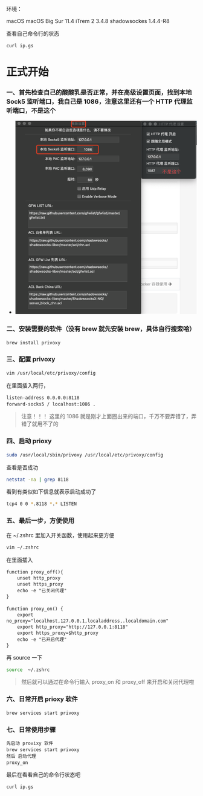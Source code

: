 环境：

macOS macOS Big Sur 11.4
iTrem 2 3.4.8
shadowsockes 1.4.4-R8

查看自己命令行的状态

```bash
curl ip.gs
```

# 正式开始

### 一、首先检查自己的酸酸乳是否正常，并在高级设置页面，找到本地 Sock5 监听端口，我自己是 1086，注意这里还有一个 HTTP 代理监听端口，不是这个

- ![示例](./mac-terminal/img1.png)

### 二、安装需要的软件（没有 brew 就先安装 brew，具体自行搜索哈）

```bash
brew install privoxy
```

### 三、配置 privoxy

```bash
vim /usr/local/etc/privoxy/config
```

在里面插入两行，

```bash
listen-address 0.0.0.0:8118
forward-socks5 / localhost:1086 .
```

> 注意！！！ 这里的 1086 就是刚才上面圈出来的端口，千万不要弄错了，弄错了就用不了的

### 四、启动 prioxy

```bash
sudo /usr/local/sbin/privoxy /usr/local/etc/privoxy/config
```

查看是否成功

```bash
netstat -na | grep 8118
```

看到有类似如下信息就表示启动成功了

```bash
tcp4 0 0 *.8118 *.* LISTEN
```

### 五、最后一步，方便使用

在 ~/.zshrc 里加入开关函数，使用起来更方便

```bash
vim ~/.zshrc
```

在里面插入

```
function proxy_off(){
    unset http_proxy
    unset https_proxy
    echo -e "已关闭代理"
}

function proxy_on() {
    export no_proxy="localhost,127.0.0.1,localaddress,.localdomain.com"
    export http_proxy="http://127.0.0.1:8118"
    export https_proxy=$http_proxy
    echo -e "已开启代理"
}
```

再 source 一下

```bash
source  ~/.zshrc

```

> 然后就可以通过在命令行输入 proxy_on 和 proxy_off 来开启和关闭代理啦

### 六、日常开启 prioxy 软件

```bash
brew services start privoxy
```

### 七、日常使用步骤

```bash
先启动 provixy 软件
brew services start privoxy
然后 启动代理
proxy_on
```

最后在看看自己的命令行状态吧

```bash
curl ip.gs
```
